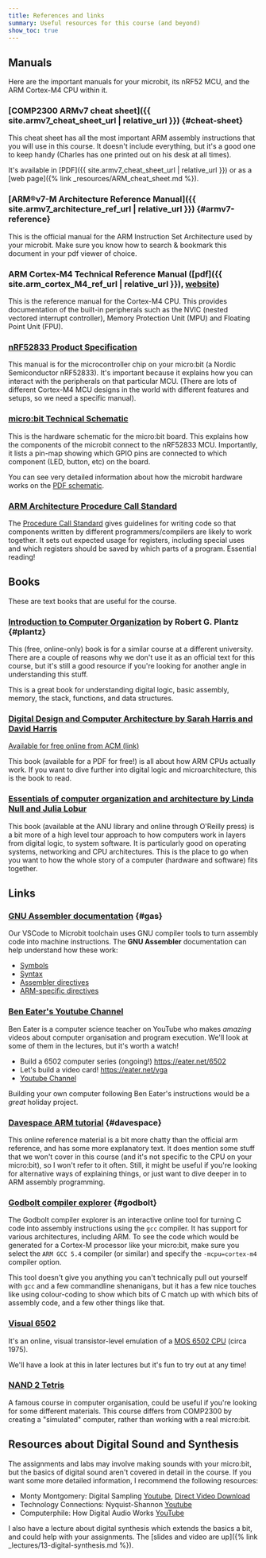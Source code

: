```yaml
---
title: References and links
summary: Useful resources for this course (and beyond)
show_toc: true
---
```


## Manuals

Here are the important manuals for your microbit, its nRF52 MCU, and the ARM Cortex-M4 CPU within it.

### [COMP2300 ARMv7 cheat sheet]({{ site.armv7_cheat_sheet_url | relative_url }}) {#cheat-sheet}

This cheat sheet has all the most important ARM assembly instructions that you
will use in this course. It doesn't include everything, but it's a good one to
keep handy (Charles has one printed out on his desk at all times).

It's available in [PDF]({{ site.armv7_cheat_sheet_url | relative_url }}) or as a [web page]({%
link _resources/ARM_cheat_sheet.md %}).


### [ARM®v7-M Architecture Reference Manual]({{ site.armv7_architecture_ref_url | relative_url }}) {#armv7-reference}

This is the official manual for the ARM Instruction Set Architecture used by your microbit. Make
sure you know how to search & bookmark this document in your pdf viewer of
choice.

### ARM Cortex-M4 Technical Reference Manual ([pdf]({{ site.arm_cortex_M4_ref_url | relative_url }}), [website](https://developer.arm.com/documentation/ddi0439/b))

This is the reference manual for the Cortex-M4 CPU. This provides documentation
of the built-in peripherals such as the NVIC (nested vectored interrupt
controller), Memory Protection Unit (MPU) and Floating Point Unit (FPU).

### [nRF52833 Product Specification](https://infocenter.nordicsemi.com/pdf/nRF52833_PS_v1.2.pdf)

This manual is for the microcontroller chip on your micro:bit (a Nordic
Semiconductor nRF52833). It's important because it explains how you can
interact with the peripherals on that particular MCU. (There are lots of
different Cortex-M4 MCU designs in the world with different features and
setups, so we need a specific manual).

### [micro:bit Technical Schematic](https://tech.microbit.org/hardware/schematic/)

This is the hardware schematic for the micro:bit board. This explains how the
components of the microbit connect to the nRF52833 MCU. Importantly, it lists a
pin-map showing which GPIO pins are connected to which component (LED, button,
etc) on the board.

You can see very detailed information about how the microbit hardware works on
the [PDF
schematic](https://github.com/microbit-foundation/microbit-v2-hardware/blob/main/V2/MicroBit_V2.0.0_S_schematic.PDF).

### [ARM Architecture Procedure Call Standard](https://developer.arm.com/documentation/dui0040/d/Using-the-Procedure-Call-Standards?lang=en)

The [Procedure Call
Standard](https://developer.arm.com/documentation/dui0040/d/Using-the-Procedure-Call-Standards?lang=en)
gives guidelines for writing code so that components written by different
programmers/compilers are likely to work together. It sets out expected usage
for registers, including special uses and which registers should be saved by
which parts of a program. Essential reading!

## Books

These are text books that are useful for the course.

### [Introduction to Computer Organization](http://bob.cs.sonoma.edu/IntroCompOrg-RPi/intro-co-rpi.html) by Robert G. Plantz {#plantz}

This (free, online-only) book is for a similar course at a different university.
There are a couple of reasons why we don't use it as an official text for this
course, but it's still a good resource if you're looking for another angle in
understanding this stuff.

This is a great book for understanding digital logic, basic assembly, memory,
the stack, functions, and data structures.

### [Digital Design and Computer Architecture by Sarah Harris and David Harris](https://dl.acm.org/doi/10.5555/2815529)

[Available for free online from ACM (link)](https://dl.acm.org/doi/10.5555/2815529)

This book (available for a PDF for free!) is all about how ARM CPUs actually
work. If you want to dive further into digital logic and microarchitecture,
this is the book to read.

### [Essentials of computer organization and architecture by Linda Null and Julia Lobur](https://virtual.anu.edu.au/login/?url=https://learning.oreilly.com/library/view/~/9781284123043/?ar)

This book (available at the ANU library and online through O'Reilly press) is a
bit more of a high level tour approach to how computers work in layers from
digital logic, to system software. It is particularly good on operating
systems, networking and CPU architectures. This is the place to go when you
want to how the whole story of a computer (hardware and software) fits
together.

## Links

### [GNU Assembler documentation](https://sourceware.org/binutils/docs/as/index.html) {#gas} 

Our VSCode to Microbit toolchain uses GNU compiler tools to turn assembly code into machine instructions. The **GNU Assembler** documentation can help understand how these work:

- [Symbols](https://sourceware.org/binutils/docs/as/Syntax.html#Symbols)
- [Syntax](https://sourceware.org/binutils/docs/as/Syntax.html#Syntax)
- [Assembler directives](https://sourceware.org/binutils/docs/as/Pseudo-Ops.html#Pseudo-Ops)
- [ARM-specific directives](https://sourceware.org/binutils/docs/as/ARM-Directives.html)

### [Ben Eater's Youtube Channel](https://www.youtube.com/channel/UCS0N5baNlQWJCUrhCEo8WlA) 

Ben Eater is a computer science teacher on YouTube who makes _amazing_ videos about computer organisation and program execution. We'll look at some of them in the lectures, but it's worth a watch!

- Build a 6502 computer series (ongoing!) <https://eater.net/6502> 
- Let's build a video card! <https://eater.net/vga>
- [Youtube Channel](https://www.youtube.com/channel/UCS0N5baNlQWJCUrhCEo8WlA) 

Building your own computer following Ben Eater's instructions would be a _great_ holiday project. 

### [Davespace ARM tutorial](http://www.davespace.co.uk/arm/introduction-to-arm/) {#davespace}

This online reference material is a bit more chatty than the official arm
reference, and has some more explanatory text. It does mention some stuff that
we won't cover in this course (and it's not specific to the CPU on your
micro:bit), so I won't refer to it often. Still, it might be useful if you're
looking for alternative ways of explaining things, or just want to dive deeper
in to ARM assembly programming.

### [Godbolt compiler explorer](https://godbolt.org/) {#godbolt}

The Godbolt compiler explorer is an interactive online tool for turning C code
into assembly instructions using the `gcc` compiler. It has support for various
architectures, including ARM. To see the code which would be generated for a
Cortex-M processor like your micro:bit, make sure you select the `ARM GCC 5.4`
compiler (or similar) and specify the `-mcpu=cortex-m4` compiler option.

This tool doesn't give you anything you can't technically pull out yourself with
`gcc` and a few commandline shenanigans, but it has a few nice touches like
using colour-coding to show which bits of C match up with which bits of assembly
code, and a few other things like that.

### [Visual 6502](http://visual6502.org)

It's an online, visual transistor-level emulation of a [MOS 6502 CPU](https://en.wikipedia.org/wiki/MOS_Technology_6502) (circa 1975). 

We'll have a look at this in later lectures but it's fun to try out at any time!

### [NAND 2 Tetris](https://www.nand2tetris.org)

A famous course in computer organisation, could be useful if you're looking for some different materials. This course differs from COMP2300 by creating a "simulated" computer, rather than working with a real micro:bit.

## Resources about Digital Sound and Synthesis

The assignments and labs may involve making sounds with your micro:bit, but the basics of digital sound aren't covered in detail in the course. If you want some more detailed information, I recommend the following resources:

- Monty Montgomery: Digital Sampling [Youtube](https://xiph.org/video/vid2.shtml), [Direct Video Download](https://xiph.org/video/vid2.shtml)
- Technology Connections: Nyquist-Shannon [Youtube](https://youtu.be/pWjdWCePgvA)
- Computerphile: How Digital Audio Works [YouTube](https://youtu.be/1RIA9U5oXro)

I also have a lecture about digital synthesis which extends the basics a bit, and could help with your assignments. The [slides and video are up]({% link _lectures/13-digital-synthesis.md %}).

